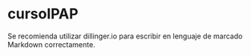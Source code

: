 # cursoIPAP

Se recomienda utilizar dillinger.io
para escribir en lenguaje de marcado Markdown correctamente.